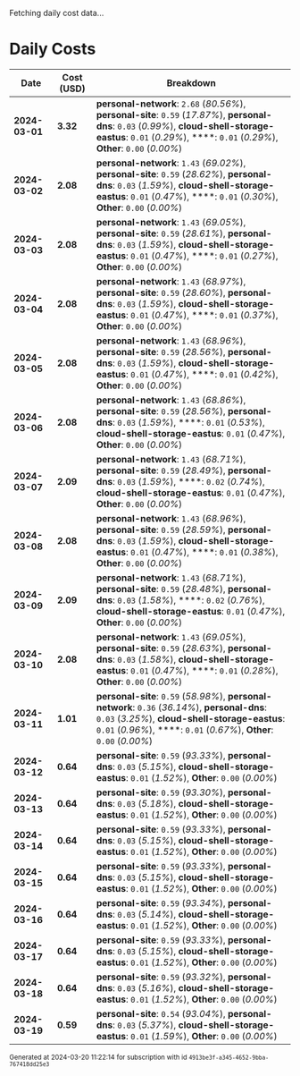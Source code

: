 Fetching daily cost data...
# Daily Costs

| Date | Cost (USD) | Breakdown |
|------|----------------|-----------|
| **2024-03-01** | **3.32** | **personal-network**: `2.68` (_80.56%_), **personal-site**: `0.59` (_17.87%_), **personal-dns**: `0.03` (_0.99%_), **cloud-shell-storage-eastus**: `0.01` (_0.29%_), ****: `0.01` (_0.29%_), **Other**: `0.00` (_0.00%_) |
| **2024-03-02** | **2.08** | **personal-network**: `1.43` (_69.02%_), **personal-site**: `0.59` (_28.62%_), **personal-dns**: `0.03` (_1.59%_), **cloud-shell-storage-eastus**: `0.01` (_0.47%_), ****: `0.01` (_0.30%_), **Other**: `0.00` (_0.00%_) |
| **2024-03-03** | **2.08** | **personal-network**: `1.43` (_69.05%_), **personal-site**: `0.59` (_28.61%_), **personal-dns**: `0.03` (_1.59%_), **cloud-shell-storage-eastus**: `0.01` (_0.47%_), ****: `0.01` (_0.27%_), **Other**: `0.00` (_0.00%_) |
| **2024-03-04** | **2.08** | **personal-network**: `1.43` (_68.97%_), **personal-site**: `0.59` (_28.60%_), **personal-dns**: `0.03` (_1.59%_), **cloud-shell-storage-eastus**: `0.01` (_0.47%_), ****: `0.01` (_0.37%_), **Other**: `0.00` (_0.00%_) |
| **2024-03-05** | **2.08** | **personal-network**: `1.43` (_68.96%_), **personal-site**: `0.59` (_28.56%_), **personal-dns**: `0.03` (_1.59%_), **cloud-shell-storage-eastus**: `0.01` (_0.47%_), ****: `0.01` (_0.42%_), **Other**: `0.00` (_0.00%_) |
| **2024-03-06** | **2.08** | **personal-network**: `1.43` (_68.86%_), **personal-site**: `0.59` (_28.56%_), **personal-dns**: `0.03` (_1.59%_), ****: `0.01` (_0.53%_), **cloud-shell-storage-eastus**: `0.01` (_0.47%_), **Other**: `0.00` (_0.00%_) |
| **2024-03-07** | **2.09** | **personal-network**: `1.43` (_68.71%_), **personal-site**: `0.59` (_28.49%_), **personal-dns**: `0.03` (_1.59%_), ****: `0.02` (_0.74%_), **cloud-shell-storage-eastus**: `0.01` (_0.47%_), **Other**: `0.00` (_0.00%_) |
| **2024-03-08** | **2.08** | **personal-network**: `1.43` (_68.96%_), **personal-site**: `0.59` (_28.59%_), **personal-dns**: `0.03` (_1.59%_), **cloud-shell-storage-eastus**: `0.01` (_0.47%_), ****: `0.01` (_0.38%_), **Other**: `0.00` (_0.00%_) |
| **2024-03-09** | **2.09** | **personal-network**: `1.43` (_68.71%_), **personal-site**: `0.59` (_28.48%_), **personal-dns**: `0.03` (_1.58%_), ****: `0.02` (_0.76%_), **cloud-shell-storage-eastus**: `0.01` (_0.47%_), **Other**: `0.00` (_0.00%_) |
| **2024-03-10** | **2.08** | **personal-network**: `1.43` (_69.05%_), **personal-site**: `0.59` (_28.63%_), **personal-dns**: `0.03` (_1.58%_), **cloud-shell-storage-eastus**: `0.01` (_0.47%_), ****: `0.01` (_0.28%_), **Other**: `0.00` (_0.00%_) |
| **2024-03-11** | **1.01** | **personal-site**: `0.59` (_58.98%_), **personal-network**: `0.36` (_36.14%_), **personal-dns**: `0.03` (_3.25%_), **cloud-shell-storage-eastus**: `0.01` (_0.96%_), ****: `0.01` (_0.67%_), **Other**: `0.00` (_0.00%_) |
| **2024-03-12** | **0.64** | **personal-site**: `0.59` (_93.33%_), **personal-dns**: `0.03` (_5.15%_), **cloud-shell-storage-eastus**: `0.01` (_1.52%_), **Other**: `0.00` (_0.00%_) |
| **2024-03-13** | **0.64** | **personal-site**: `0.59` (_93.30%_), **personal-dns**: `0.03` (_5.18%_), **cloud-shell-storage-eastus**: `0.01` (_1.52%_), **Other**: `0.00` (_0.00%_) |
| **2024-03-14** | **0.64** | **personal-site**: `0.59` (_93.33%_), **personal-dns**: `0.03` (_5.15%_), **cloud-shell-storage-eastus**: `0.01` (_1.52%_), **Other**: `0.00` (_0.00%_) |
| **2024-03-15** | **0.64** | **personal-site**: `0.59` (_93.33%_), **personal-dns**: `0.03` (_5.15%_), **cloud-shell-storage-eastus**: `0.01` (_1.52%_), **Other**: `0.00` (_0.00%_) |
| **2024-03-16** | **0.64** | **personal-site**: `0.59` (_93.34%_), **personal-dns**: `0.03` (_5.14%_), **cloud-shell-storage-eastus**: `0.01` (_1.52%_), **Other**: `0.00` (_0.00%_) |
| **2024-03-17** | **0.64** | **personal-site**: `0.59` (_93.33%_), **personal-dns**: `0.03` (_5.15%_), **cloud-shell-storage-eastus**: `0.01` (_1.52%_), **Other**: `0.00` (_0.00%_) |
| **2024-03-18** | **0.64** | **personal-site**: `0.59` (_93.32%_), **personal-dns**: `0.03` (_5.16%_), **cloud-shell-storage-eastus**: `0.01` (_1.52%_), **Other**: `0.00` (_0.00%_) |
| **2024-03-19** | **0.59** | **personal-site**: `0.54` (_93.04%_), **personal-dns**: `0.03` (_5.37%_), **cloud-shell-storage-eastus**: `0.01` (_1.59%_), **Other**: `0.00` (_0.00%_) |


<sup>Generated at 2024-03-20 11:22:14 for subscription with id `4913be3f-a345-4652-9bba-767418dd25e3`</sup>
